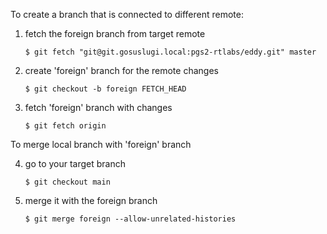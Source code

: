 To create a branch that is connected to different remote:

1. fetch the foreign branch from target remote
    ```
    $ git fetch "git@git.gosuslugi.local:pgs2-rtlabs/eddy.git" master
    ```
2. create 'foreign' branch for the remote changes
    ```
    $ git checkout -b foreign FETCH_HEAD
    ```
3. fetch 'foreign' branch with changes
    ```
    $ git fetch origin
    ```

To merge local branch with 'foreign' branch

4. go to your target branch
    ```
    $ git checkout main
    ```
5. merge it with the foreign branch
    ```
    $ git merge foreign --allow-unrelated-histories
    ```

